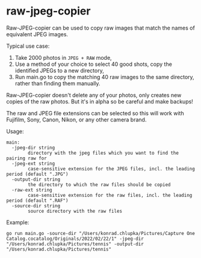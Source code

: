 # raw-jpeg-copier

Raw-JPEG-copier can be used to copy raw images that match the names of
equivalent JPEG images.

Typical use case:

1. Take 2000 photos in `JPEG + RAW` mode,
2. Use a method of your choice to select 40 good shots, copy the identified
   JPEGs to a new directory,
3. Run main.go to copy the matching 40 raw images to the same directory, rather
   than finding them manually.

Raw-JPEG-copier doesn't delete any of your photos, only creates new copies of
the raw photos. But it's in alpha so be careful and make backups!

The raw and JPEG file extensions can be selected so this will work with
Fujifilm, Sony, Canon, Nikon, or any other camera brand.

Usage:

```
main:
  -jpeg-dir string
        directory with the jpeg files which you want to find the pairing raw for
  -jpeg-ext string
        case-sensitive extension for the JPEG files, incl. the leading period (default ".JPG")
  -output-dir string
        the directory to which the raw files should be copied
  -raw-ext string
        case-sensitive extension for the raw files, incl. the leading period (default ".RAF")
  -source-dir string
        source directory with the raw files
```

Example:

```
go run main.go -source-dir "/Users/konrad.chlupka/Pictures/Capture One Catalog.cocatalog/Originals/2022/02/22/1" -jpeg-dir "/Users/konrad.chlupka/Pictures/tennis" -output-dir "/Users/konrad.chlupka/Pictures/tennis"
```
